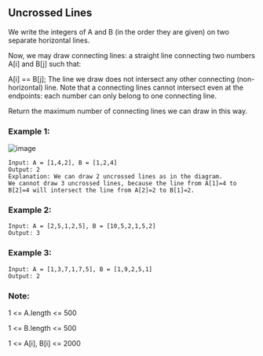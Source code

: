 ## Uncrossed Lines
We write the integers of A and B (in the order they are given) on two separate horizontal lines.

Now, we may draw connecting lines: a straight line connecting two numbers A[i] and B[j] such that:

A[i] == B[j];
The line we draw does not intersect any other connecting (non-horizontal) line.
Note that a connecting lines cannot intersect even at the endpoints: each number can only belong to one connecting line.

Return the maximum number of connecting lines we can draw in this way.

 

### Example 1:
![image](https://assets.leetcode.com/uploads/2019/04/26/142.png)
```
Input: A = [1,4,2], B = [1,2,4]
Output: 2
Explanation: We can draw 2 uncrossed lines as in the diagram.
We cannot draw 3 uncrossed lines, because the line from A[1]=4 to B[2]=4 will intersect the line from A[2]=2 to B[1]=2.
```

### Example 2:
```
Input: A = [2,5,1,2,5], B = [10,5,2,1,5,2]
Output: 3
```
### Example 3:
```
Input: A = [1,3,7,1,7,5], B = [1,9,2,5,1]
Output: 2
```

### Note:

1 <= A.length <= 500

1 <= B.length <= 500

1 <= A[i], B[i] <= 2000
